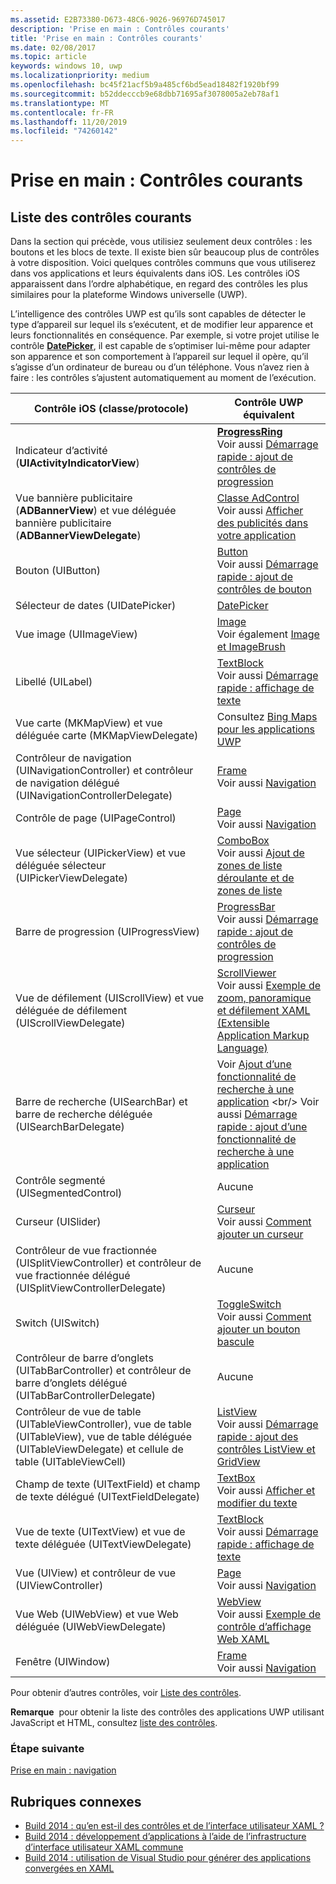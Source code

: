 ```yaml
---
ms.assetid: E2B73380-D673-48C6-9026-96976D745017
description: 'Prise en main : Contrôles courants'
title: 'Prise en main : Contrôles courants'
ms.date: 02/08/2017
ms.topic: article
keywords: windows 10, uwp
ms.localizationpriority: medium
ms.openlocfilehash: bc45f21acf5b9a485cf6bd5ead18482f1920bf99
ms.sourcegitcommit: b52ddecccb9e68dbb71695af3078005a2eb78af1
ms.translationtype: MT
ms.contentlocale: fr-FR
ms.lasthandoff: 11/20/2019
ms.locfileid: "74260142"
---
```

# <a name="getting-started-common-controls"></a>Prise en main : Contrôles courants


## <a name="common-controls-list"></a>Liste des contrôles courants

Dans la section qui précède, vous utilisiez seulement deux contrôles : les boutons et les blocs de texte. Il existe bien sûr beaucoup plus de contrôles à votre disposition. Voici quelques contrôles communs que vous utiliserez dans vos applications et leurs équivalents dans iOS. Les contrôles iOS apparaissent dans l’ordre alphabétique, en regard des contrôles les plus similaires pour la plateforme Windows universelle (UWP).

L’intelligence des contrôles UWP est qu’ils sont capables de détecter le type d’appareil sur lequel ils s’exécutent, et de modifier leur apparence et leurs fonctionnalités en conséquence. Par exemple, si votre projet utilise le contrôle [**DatePicker**](https://docs.microsoft.com/previous-versions/windows/apps/br211681(v=win.10)), il est capable de s’optimiser lui-même pour adapter son apparence et son comportement à l’appareil sur lequel il opère, qu’il s’agisse d’un ordinateur de bureau ou d’un téléphone. Vous n’avez rien à faire : les contrôles s’ajustent automatiquement au moment de l’exécution.

| Contrôle iOS (classe/protocole) | Contrôle UWP équivalent |
|------------------------------|--------------------------------------|
| Indicateur d’activité (**UIActivityIndicatorView**) | [**ProgressRing**](https://docs.microsoft.com/uwp/api/Windows.UI.Xaml.Controls.ProgressRing) <br/> Voir aussi [Démarrage rapide : ajout de contrôles de progression](https://docs.microsoft.com/previous-versions/windows/apps/hh780651(v=win.10)) |
| Vue bannière publicitaire (**ADBannerView**) et vue déléguée bannière publicitaire (**ADBannerViewDelegate**) | [Classe AdControl](https://docs.microsoft.com/uwp/api/microsoft.advertising.winrt.ui.adcontrol) <br/> Voir aussi [Afficher des publicités dans votre application](../monetize/display-ads-in-your-app.md) |
| Bouton (UIButton) | [Button](https://docs.microsoft.com/uwp/api/Windows.UI.Xaml.Controls.Button) <br/> Voir aussi [Démarrage rapide : ajout de contrôles de bouton](https://docs.microsoft.com/previous-versions/windows/apps/jj153346(v=win.10)) |
| Sélecteur de dates (UIDatePicker) | [DatePicker](https://docs.microsoft.com/previous-versions/windows/apps/br211681(v=win.10)) |
| Vue image (UIImageView) | [Image](https://docs.microsoft.com/uwp/api/Windows.UI.Xaml.Controls.Image) <br/> Voir également [Image et ImageBrush](https://docs.microsoft.com/windows/uwp/controls-and-patterns/images-imagebrushes) |
| Libellé (UILabel) | [TextBlock](https://docs.microsoft.com/uwp/api/Windows.UI.Xaml.Controls.TextBlock) <br/> Voir aussi [Démarrage rapide : affichage de texte](https://docs.microsoft.com/previous-versions/windows/apps/hh700392(v=win.10)) |
| Vue carte (MKMapView) et vue déléguée carte (MKMapViewDelegate) | Consultez [Bing Maps pour les applications UWP](https://msdn.microsoft.com/library/hh846481) |
| Contrôleur de navigation (UINavigationController) et contrôleur de navigation délégué (UINavigationControllerDelegate) | [Frame](https://docs.microsoft.com/uwp/api/Windows.UI.Xaml.Controls.Frame) <br/> Voir aussi [Navigation](https://docs.microsoft.com/windows/uwp/layout/navigation-basics) |
| Contrôle de page (UIPageControl) | [Page](https://docs.microsoft.com/uwp/api/Windows.UI.Xaml.Controls.Page) <br/> Voir aussi [Navigation](https://docs.microsoft.com/windows/uwp/layout/navigation-basics) |
| Vue sélecteur (UIPickerView) et vue déléguée sélecteur (UIPickerViewDelegate) | [ComboBox](https://docs.microsoft.com/uwp/api/Windows.UI.Xaml.Controls.ComboBox) <br/> Voir aussi [Ajout de zones de liste déroulante et de zones de liste](https://docs.microsoft.com/previous-versions/windows/apps/hh780616(v=win.10)) |
| Barre de progression (UIProgressView) | [ProgressBar](https://docs.microsoft.com/uwp/api/Windows.UI.Xaml.Controls.ProgressBar) <br/> Voir aussi [Démarrage rapide : ajout de contrôles de progression](https://docs.microsoft.com/previous-versions/windows/apps/hh780651(v=win.10)) |
| Vue de défilement (UIScrollView) et vue déléguée de défilement (UIScrollViewDelegate) | [ScrollViewer](https://docs.microsoft.com/uwp/api/Windows.UI.Xaml.Controls.ScrollViewer) <br/>  Voir aussi [Exemple de zoom, panoramique et défilement XAML (Extensible Application Markup Language)](https://code.msdn.microsoft.com/windowsapps/xaml-scrollviewer-pan-and-949d29e9) |
| Barre de recherche (UISearchBar) et barre de recherche déléguée (UISearchBarDelegate) | Voir [Ajout d’une fonctionnalité de recherche à une application](https://docs.microsoft.com/previous-versions/windows/apps/jj130767(v=win.10)) <br/>  Voir aussi [Démarrage rapide : ajout d’une fonctionnalité de recherche à une application](https://docs.microsoft.com/previous-versions/windows/apps/hh868180(v=win.10)) |
| Contrôle segmenté (UISegmentedControl) | Aucune |
| Curseur (UISlider) | [Curseur](https://docs.microsoft.com/uwp/api/Windows.UI.Xaml.Controls.Slider) <br/>  Voir aussi [Comment ajouter un curseur](https://docs.microsoft.com/previous-versions/windows/apps/hh868197(v=win.10)) |
| Contrôleur de vue fractionnée (UISplitViewController) et contrôleur de vue fractionnée délégué (UISplitViewControllerDelegate) | Aucune |
| Switch (UISwitch) | [ToggleSwitch](https://docs.microsoft.com/uwp/api/Windows.UI.Xaml.Controls.ToggleSwitch) <br/>  Voir aussi [Comment ajouter un bouton bascule](https://docs.microsoft.com/previous-versions/windows/apps/hh868198(v=win.10)) |
| Contrôleur de barre d’onglets (UITabBarController) et contrôleur de barre d’onglets délégué (UITabBarControllerDelegate) | Aucune |
| Contrôleur de vue de table (UITableViewController), vue de table (UITableView), vue de table déléguée (UITableViewDelegate) et cellule de table (UITableViewCell) | [ListView](https://docs.microsoft.com/uwp/api/Windows.UI.Xaml.Controls.ListView) <br/>  Voir aussi [Démarrage rapide : ajout des contrôles ListView et GridView](https://docs.microsoft.com/previous-versions/windows/apps/hh780650(v=win.10)) |
| Champ de texte (UITextField) et champ de texte délégué (UITextFieldDelegate) | [TextBox](https://docs.microsoft.com/uwp/api/Windows.UI.Xaml.Controls.TextBox) <br/>  Voir aussi [Afficher et modifier du texte](https://docs.microsoft.com/windows/uwp/design/controls-and-patterns/text-controls) |
| Vue de texte (UITextView) et vue de texte déléguée (UITextViewDelegate) | [TextBlock](https://docs.microsoft.com/uwp/api/Windows.UI.Xaml.Controls.TextBlock) <br/>  Voir aussi [Démarrage rapide : affichage de texte](https://docs.microsoft.com/previous-versions/windows/apps/hh700392(v=win.10)) |
| Vue (UIView) et contrôleur de vue (UIViewController) | [Page](https://docs.microsoft.com/uwp/api/Windows.UI.Xaml.Controls.Page) <br/>  Voir aussi [Navigation](https://docs.microsoft.com/windows/uwp/layout/navigation-basics) |
| Vue Web (UIWebView) et vue Web déléguée (UIWebViewDelegate) | [WebView](https://docs.microsoft.com/uwp/api/Windows.UI.Xaml.Controls.WebView) <br/>  Voir aussi [Exemple de contrôle d’affichage Web XAML](https://code.msdn.microsoft.com/windowsapps/XAML-WebView-control-sample-58ad63f7) |
| Fenêtre (UIWindow) | [Frame](https://docs.microsoft.com/uwp/api/Windows.UI.Xaml.Controls.Frame) <br/>  Voir aussi [Navigation](https://docs.microsoft.com/windows/uwp/layout/navigation-basics) |

Pour obtenir d’autres contrôles, voir [Liste des contrôles](https://docs.microsoft.com/windows/uwp/design/controls-and-patterns/).

**Remarque**  pour obtenir la liste des contrôles des applications UWP utilisant JavaScript et HTML, consultez [liste des contrôles](https://docs.microsoft.com/previous-versions/windows/apps/hh465453(v=win.10)).

### <a name="next-step"></a>Étape suivante

[Prise en main : navigation](getting-started-navigation.md)

## <a name="related-topics"></a>Rubriques connexes

* [Build 2014 : qu’en est-il des contrôles et de l’interface utilisateur XAML ?](https://channel9.msdn.com/Events/Build/2014/2-516)
* [Build 2014 : développement d’applications à l’aide de l’infrastructure d’interface utilisateur XAML commune](https://channel9.msdn.com/Events/Build/2014/2-507)
* [Build 2014 : utilisation de Visual Studio pour générer des applications convergées en XAML](https://channel9.msdn.com/Events/Build/2014/3-591)
